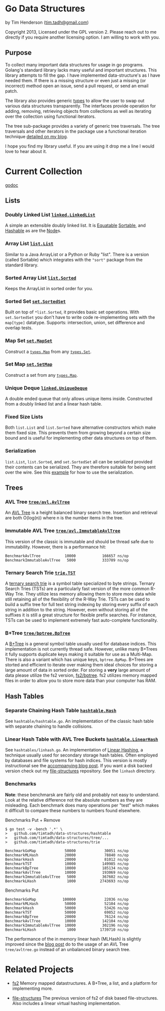 # Go Data Structures

by Tim Henderson (tim.tadh@gmail.com)

Copyright 2013, Licensed under the GPL version 2. Please reach out to me
directly if you require another licensing option. I am willing to work with you.

## Purpose

To collect many important data structures for usage in go programs. Golang's
standard library lacks many useful and important structures. This library
attempts to fill the gap. I have implemented data-structure's as I have needed
them. If there is a missing structure or even just a missing (or incorrect)
method open an issue, send a pull request, or send an email patch.

The library also provides generic
[types](https://godoc.org/github.com/timtadh/data-structures/types) to allow the
user to swap out various data structures transparently. The interfaces provide
operation for adding, removing, retrieving objects from collections as well as
iterating over the collection using functional iterators.

The tree sub-package provides a variety of generic tree traversals. The tree
traversals and other iterators in the package use a functional iteration
technique [detailed on my blog](
http://hackthology.com/functional-iteration-in-go.html).

I hope you find my library useful. If you are using it drop me a line I would
love to hear about it.

# Current Collection

[godoc](https://godoc.org/github.com/timtadh/data-structures)

## Lists

### Doubly Linked List [`linked.LinkedList`](https://godoc.org/github.com/timtadh/data-structures/linked#LinkedList)

A simple an extensible doubly linked list. It is
[Equatable](https://godoc.org/github.com/timtadh/data-structures/types#Equatable)
[Sortable](https://godoc.org/github.com/timtadh/data-structures/types#Sortable),
and [Hashable](https://godoc.org/github.com/timtadh/data-structures/types#Hashable)
as are the [Node](https://godoc.org/github.com/timtadh/data-structures/linked#Node)s.

### Array List [`list.List`](https://godoc.org/github.com/timtadh/data-structures/list#List)

Similar to a Java ArrayList or a Python or Ruby "list". There is a version
(called Sortable) which integrates with the `"sort"` package from the standard
library.

### Sorted Array List [`list.Sorted`](https://godoc.org/github.com/timtadh/data-structures/list#Sorted)

Keeps the ArrayList in sorted order for you.

### Sorted Set [`set.SortedSet`](https://godoc.org/github.com/timtadh/data-structures/set#SortedSet)

Built on top of `*list.Sorted`, it provides basic set operations. With
`set.SortedSet` you don't have to write code re-implementing sets with the
`map[type]` datatype. Supports: intersection, union, set difference and overlap
tests.

### Map Set [`set.MapSet`](https://godoc.org/github.com/timtadh/data-structures/set#MapSet)

Construct a
[`types.Map`](https://godoc.org/github.com/timtadh/data-structures/types#Map)
from any [`types.Set`](https://godoc.org/github.com/timtadh/data-structures/types#Set).

### Set Map [`set.SetMap`](https://godoc.org/github.com/timtadh/data-structures/set#SetMap)

Construct a set from any
[`types.Map`](https://godoc.org/github.com/timtadh/data-structures/types#Map).

### Unique Deque [`linked.UniqueDeque`](https://godoc.org/github.com/timtadh/data-structures/linked#UniqueDeque)

A double ended queue that only allows unique items inside. Constructed from a
doubly linked list and a linear hash table.

### Fixed Size Lists

Both `list.List` and `list.Sorted` have alternative constructors which make them
fixed size. This prevents them from growing beyond a certain size bound and is
useful for implementing other data structures on top of them.

### Serialization

`list.List`, `list.Sorted`, and `set.SortedSet` all can be serialized provided
their contents can be serialized. They are therefore suitable for being sent
over the wire. See this
[example](https://github.com/timtadh/data-structures/blob/master/set/example_serialize_test.go)
for how to use the serialization.

## Trees

### AVL Tree [`tree/avl.AvlTree`](https://godoc.org/github.com/timtadh/data-structures/tree/avl#AvlTree)

An [AVL Tree](https://en.wikipedia.org/wiki/AVL_tree) is a height balanced
binary search tree. Insertion and retrieval are both O(log(n)) where n is the
number items in the tree.

### Immutable AVL Tree [`tree/avl.ImmutableAvlTree`](https://godoc.org/github.com/timtadh/data-structures/tree/avl#ImmutableAvlTree)

This version of the classic is immutable and should be thread safe due to
immutability. However, there is a performance hit:

    BenchmarkAvlTree           10000            166657 ns/op
    BenchmarkImmutableAvlTree   5000            333709 ns/op

### Ternary Search Trie [`trie.TST`](https://godoc.org/github.com/timtadh/data-structures/trie#TST)

A [ternary search trie](
http://hackthology.com/ternary-search-tries-for-fast-flexible-string-search-part-1.html)
is a symbol table specialized to byte strings.  Ternary Search Tries (TSTs)
are a particularly fast version of the more common R-Way Trie. They utilize less
memory allowing them to store more data while still retaining all of the
flexibility of the R-Way Trie. TSTs can be used to build a suffix tree for full
text string indexing by storing every suffix of each string in addition to the
string. However, even without storing all of the suffixes it is still a great
structure for flexible prefix searches. For instance, TSTs can be used to
implement extremely fast auto-complete functionality.

### B+Tree [`tree/bptree.BpTree`](https://godoc.org/github.com/timtadh/data-structures/tree/bptree)

A
[B+Tree](http://hackthology.com/lessons-learned-while-implementing-a-btree.html)
is a general symbol table usually used for database indices. This implementation
is not currently thread safe. However, unlike many B+Trees it fully supports
duplicate keys making it suitable for use as a Multi-Map. There is also a
variant which has unique keys, `bptree.BpMap`. B+Trees are storted and efficient
to iterate over making them ideal choices for storing a large amount of data
in sorted order. For storing a **very** large amount of data please utilize the
fs2 version, [fs2/bptree](https://github.com/timtadh/fs2#b-tree). fs2 utilizes
memory mapped files in order to allow you to store more data than your computer
has RAM.

## Hash Tables

### Separate Chaining Hash Table [`hashtable.Hash`](https://godoc.org/github.com/timtadh/data-structures/hashtable#Hash)

See `hashtable/hashtable.go`. An implementation of the classic hash table with
separate chaining to handle collisions.

### Linear Hash Table with AVL Tree Buckets [`hashtable.LinearHash`](https://godoc.org/github.com/timtadh/data-structures/hashtable#LinearHash)

See `hashtables/linhash.go`. An implementation of [Linear
Hashing](http://hackthology.com/linear-hashing.html), a technique usually used
for secondary storage hash tables. Often employed by databases and file systems
for hash indices. This version is mostly instructional see the [accompanying
blog post](
http://hackthology.com/an-in-memory-go-implementation-of-linear-hashing.html).
If you want a disk backed version check out my
[file-structures](https://github.com/timtadh/file-structures) repository. See
the `linhash` directory.

### Benchmarks

**Note**: these benchmarsk are fairly old and probably not easy to understand.
Look at the relative difference not the absolute numbers as they are misleading.
Each benchmark does many operations per "test" which makes it difficult to
compare these numbers to numbers found elsewhere.

Benchmarks Put + Remove

    $ go test -v -bench '.*' \
    >   github.com/timtadh/data-structures/hashtable
    >   github.com/timtadh/data-structures/tree/...
    >   github.com/timtadh/data-structures/trie

    BenchmarkGoMap             50000             30051 ns/op
    BenchmarkMLHash            20000             78840 ns/op
    BenchmarkHash              20000             81012 ns/op
    BenchmarkTST               10000            149985 ns/op
    BenchmarkBpTree            10000            185134 ns/op
    BenchmarkAvlTree           10000            193069 ns/op
    BenchmarkImmutableAvlTree   5000            367602 ns/op
    BenchmarkLHash              1000           2743693 ns/op

Benchmarks Put

    BenchmarkGoMap            100000             22036 ns/op
    BenchmarkMLHash            50000             52104 ns/op
    BenchmarkHash              50000             53426 ns/op
    BenchmarkTST               50000             69852 ns/op
    BenchmarkBpTree            20000             76124 ns/op
    BenchmarkAvlTree           10000            142104 ns/op
    BenchmarkImmutableAvlTree  10000            302196 ns/op
    BenchmarkLHash              1000           1739710 ns/op

The performance of the in memory linear hash (MLHash) is slightly improved since
the [blog post](
http://hackthology.com/an-in-memory-go-implementation-of-linear-hashing.html) do
to the usage of an AVL Tree `tree/avltree.go` instead of an unbalanced binary
search tree.

# Related Projects

- [fs2](https://github.com/timtadh/fs2) Memory mapped datastructures. A B+Tree,
  a list, and a platform for implementing more.

- [file-structures](https://github.com/timtadh/file-structures) The previous
  version of fs2 of disk based file-structures. Also includes a linear virtual
  hashing implementation.

